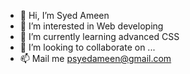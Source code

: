- 👋 Hi, I’m  Syed Ameen
- 👀 I’m interested in Web developing
- 🌱 I’m currently learning advanced CSS
- 💞️ I’m looking to collaborate on ...
- 📫 Mail me psyedameen@gmail.com


<!---
Syedameenp/Syedameenp is a ✨ special ✨ repository because its `README.md` (this file) appears on your GitHub profile.
You can click the Preview link to take a look at your changes.
--->
